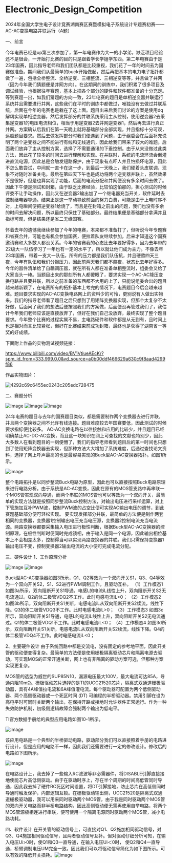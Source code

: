 # Electronic_Design_Competition
2024年全国大学生电子设计竞赛湖南赛区赛暨模拟电子系统设计专题赛初赛——AC-AC变换电路并联运行（A题）

一、前言

今年电赛已经是up第三次参加了，第一年电赛作为大一的小学弟，缺乏项目经验还不是很会，一开始打比赛的目的只是跟着学长学姐学东西。第二年电赛由于是23年国赛，因此指导老师和我们团队都是比较重视，我们花了一年的时间去为国赛做准备。期间我们从最简单的buck开始做起，然后再把基本的电力电子拓扑都做了一遍，包括全桥整流、全桥逆变、三相整流、三相逆变等等，并且做了并网（因为今年我们猜题便是并网方向）。在这期间的训练中，我们积累了很多项目及调试经验，也根据往年赛题，基本上把各个部分的硬件和软件都准备的十分充足。等到赛题一出，如我们猜题的方向一致，23年电赛的题目是单相逆变器并联运行系统并且需要进行并网，这些我们在平时的训练中都做过，唯独没有去做过并联系统，后面在今年的电赛也是栽在了这上面。题目出来后我们讨论的方案是使用dq解耦实现单相逆变器，然后发挥部分的并联系统采用主从控制，使用逆变器2去采集逆变器1的电压电流相位，相当于用逆变器2去并网逆变器1，然后再去进行真正并网。方案确认后我们在第一天晚上就将基础部分全部实现，并且指标十分可观，远超题目要求。然后去做发挥部分时我们便遇到了问题，由于组委会在后面补充说明了两个逆变器之间不能进行有线和无线通讯，因此给我们带来了较大的难题。后面我们放弃了主从控制方案，选择了不需要通讯的下垂控制。由于从来没做过此类方法，因此花了较多的时间去进行理解和实现。在并联时，系统的电流环流会倒灌进直流电源，因此总是会触发短路保护，由于现象有点吓人并且怕损坏电源，因此不怎么敢尝试，中间就一直卡在这一步，到最后一天晚上，我们硬着头皮联调，现象不对随时准备关电。最后在第四天下午也是成功将两个逆变器并联上，虽然效果不是很好，但是也算实现了功能，后面的电流分配和并网便没有多余时间去做了。因此下午便是测试和封箱，由于缺乏比赛经验，比较怕这怕那的，担心测试的时候评委不让手动操作，因此又在逆变器2输出加了一个继电器充当开关，软件延时去控制继电器导通。结果正是这一举动导致前面的努力白费，可能是由于上电时序不对，上电瞬间便把逆变器1给烧了，而且是在封箱之前出的问题，我们也没有多余的时间去解决问题，所以最终只保住了基础部分。最终结果便是基础部分拿满并且指标可观，但是结果还是省二无缘国赛。
  
怀着去年的遗憾我继续参加了今年的电赛，本来都不准备打了，但听说今年专题赛和省赛合并，可能也有机会参加国赛，便拉着队友继续参加，后来才知道这个国赛邀请赛和大多数人都没关系。今年的省赛我的心态比去年要好得多，因为去年带的22级大一队伍学习了一年也有一定的水平了，所以就让他们成为主力。不像去年23年国赛，带着一支大一队伍，所有的压力都是我们队伍抗，并且硬熬四天三夜，今年有队伍和我们分担压力，因此前两天我们都不熬夜，状态比去年好得多。今年的器件清单给了自耦调压器，就在所有人都在准备单相整流时，组委会又给了大家当头一棒。当题目出来的那刻所有人都傻眼了，要求实现一个AC-AC降压变换电路并且要并联，所以之前准备的东西都不大用的上了，只能说组委会出的题目越来越新颖了，在电赛所有的拓扑基本上考完的情况下，电赛题目今后会越来越难。题目要求实现的AC-AC变换电路网上的资料少的可怜，更别说有人做出实物来。我们的指导老师看了题目之后只想到了用矩阵变换器实现，但那个太复杂不太好做，后面问了我们的想法后便按照我们的方案做，后面便没再管过我们了，我估计今年我们老师应该是直接放弃了，但好在我们自己没放弃，最终实现了整个题目要求。今年整个比赛的过程实属不易，主电路硬件和软件都是从无到有，且时间上也是相对而言比较紧张，但好在比赛结束前成功封箱，最终也是获得了湖南省一等奖的好成绩。

下面附上作品的实物测试视频链接：

https://www.bilibili.com/video/BV1VtiueAEcK/?spm_id_from=333.999.0.0&vd_source=a0b00ddf466629a630c9f8aad4299f86

作品实物图片：

![4292c69c6455ec0243c205edc728475](https://github.com/user-attachments/assets/36f55c76-fea2-476e-906f-5be6fc68b310)

二、赛题分析

![image](https://github.com/user-attachments/assets/db31802e-9d39-4835-a166-e9b23019099e)
![image](https://github.com/user-attachments/assets/6b518bf3-7306-4c4a-bf92-d3e51214637f)
![image](https://github.com/user-attachments/assets/dc65bb75-87ff-4edf-af50-cfb426c7d72a)

24年电赛的题目与去年的国赛题目类似，都是需要制作两个变换器去进行并联，并且两个变换器之间不允许有线连接。题目难度较去年国赛要低，因此测试的时候要求指标便比较多。
AC-AC变换电路在以往接触和应用的比较少，并且题目已经明确禁止AC-DC-AC变换，而且这一块知识在网上可查找的文献也特别少，因此大多数人在看到题目的一刻便懵了，我们的指导老师看到题目后的第一时间也只想到了使用矩阵变换器去实现，但那种方法大大增加了系统难度，后通过查找论文资料，选择了网上呼声最高的也是最容易实现的Buck型AC-AC变换器拓扑。如图1所示。

![image](https://github.com/user-attachments/assets/c95ef64e-817a-4fcf-8408-ecbdfaaa4499)


整个电路拓扑是以同步整流Buck电路为原型，因此也可以直接按照Buck电路原理来进行电路分析。由于系统是AC-AC变换，因此在原有的MOS管支路中再串联一个MOS管实现双向导通，而两个串联的MOS管也可以等效为一个双向开关，最简单的实现方法就是按照同步整流Buck控制方法，对输出电压进行采样运算，对上下管施加互补PWM波，控制PWM波的占空比便可实现AC输出电压的调节，到此赛题基础部分便可轻松实现。
要实现发挥部分并联，最简单的方法便是制作两套相同的变换器，变换器1控制输出电压充当电压源，变换器2控制电流充当电流源。两路变换器都要采集输入电压进行极性判断，根据Buck型AC-AC变换器的控制原理，在极性判断时便同时完成锁相，由于输入是同一个电源，因此输出相位基本上不会相差太多，控制得当可以实现两路变换器的并联。我们只需保持变换器1输出电压不变，控制变换器2输出电流的大小便可完成电流分配。

三、硬件设计
1、工作原理分析

![image](https://github.com/user-attachments/assets/4378dd96-4083-4981-9132-5eec6a9c500b)
![image](https://github.com/user-attachments/assets/180844d7-df62-4e2a-8691-1f231372fd41)

Buck型AC-AC变换器如图3所示，Q1、Q2等效为一个双向开关S1，Q3、Q4等效为一个双向开关S2，S1、S2进行PWM调制工作，且驱动互补。
（1）工作模态1   如图3a所示，双向阻断开关S1导通，电感L的电流iL线性上升，双向阻断开关S2无电流通过。Q2的体二极管VDQ2不工作。此时电感电流iL>0；
（2）工作模态2   如图3b所示，双向阻断开关S1关断，电感电流iL从双向阻断开关S2续流，线性下降。Q3的体二极管VDQ3不工作。此时电感电流iL>0；
（3）工作模态3   如图3c所示，双向阻断开关S1导通，电感L的电流iL线性上升，双向阻断开关S2无电流通过。Q1的体二极管VDQ1不工作。此时电感电流iL<0；
（4）工作模态4   如图3d所示，双向阻断开关S1关断，电感电流iL从双向阻断开关S2续流，线性下降。Q4的体二极管VDQ4不工作。此时电感电流iL<0；

2、主要硬件设计
由于系统回路中都是交流电，没有固定的参考地平面，因此开关管的驱动便变得复杂。最简单的方法便是使用栅极隔离驱动芯片和隔离电源去驱动，可实现MOS的正常开通关断，网上也有非隔离的驱动方案可选，但那种方案实现更复杂。

MOS管的选型为威世的SUP85N10，漏源电压最大100V，最大电流可达85A，导通内阻10mΩ。栅极驱动芯片选择的是TI的UCC21520芯片，隔离式双通道栅极驱动器，具有4A峰值拉电流和6A峰值灌电流。每个驱动器可配置为两个低侧驱动器、两个高侧驱动器或一个死区时间 (DT) 可编程的半桥驱动器。禁用引脚在设为高电平时可同时关断两个输出，在保持开路或接地时允许器件正常运行。作为一种失效防护机制，初级侧逻辑故障会强制两个输出为低电平。

TI官方数据手册给的典型应用电路如图10-1所示。

![image](https://github.com/user-attachments/assets/8c750cac-52cf-4963-a7ff-68887de9acd8)

该应用电路是一个典型的半桥驱动电路，驱动部分我们可以直接照着手册的电路进行设计，但是应用的电路不一样，因此我们还需要进行一定的修改设计。修改后的电路如下图所示。

![image](https://github.com/user-attachments/assets/2a7421e6-3496-4343-b7d4-1ac0a0838b4f)

在电路设计上，我去掉了一些输入RC滤波等非必需器件，将DISABLE引脚直接接地使能芯片高低侧驱动。由于在驱动时序上，存在半个周期的时间高低管同时导通，因此我去掉了硬件RC死区时间设置，将DT引脚接地，防止芯片在高低侧同时导通时触发保护，内部逻辑互锁。在栅极驱动输出侧，UCC21520是隔离式双通道栅极驱动器，我可以用来同时驱动两个MOS管，由于我是同时驱动两个MOS管的双向开关电路而非半桥电路结构，因此高侧驱动便无需再使用自举电路，将两个MOS管源极相连进行串联，便可使用一个隔离电源同时驱动两个MOS管，减小电路功耗。

四、软件设计
在开关管的驱动信号上，可直接对Q1、Q2施加相同驱动信号，对Q3、Q4施加相同驱动信号，且两者驱动信号互补。但对驱动仔细分析可知，在输入电压Ui>0时，使Q1和Q3一直导通，在输入电压Ui＜0时， 使Q2和Q4一直导通，桥臂调制电压UM完全一致。因此我们可以将驱动信号简化为如下图所示。可以有效的降低开关损耗。![image](https://github.com/user-attachments/assets/6be08043-9841-4ce4-8462-46ee09146a3a)

